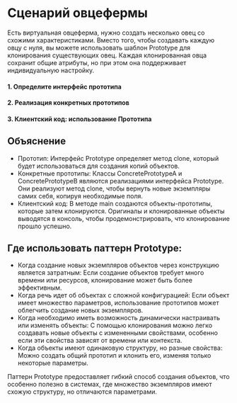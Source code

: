 # Сценарий овцефермы
Есть виртуальная овцеферма, нужно создать несколько овец со схожими характеристиками. Вместо того, чтобы создавать каждую овцу с нуля, вы можете использовать шаблон Prototype для клонирования существующих овец. Каждая клонированная овца сохранит общие атрибуты, но при этом она поддерживает индивидуальную настройку.

#### 1. Определите интерфейс прототипа
#### 2. Реализация конкретных прототипов
#### 3. Клиентский код: использование Прототипа

## Объяснение

* Прототип: Интерфейс Prototype определяет метод clone, который будет использоваться для создания копий объектов.
* Конкретные прототипы: Классы ConcretePrototypeA и ConcretePrototypeB являются реализациями интерфейса Prototype. Они реализуют метод clone, чтобы вернуть новые экземпляры самих себя, копируя необходимые поля.
* Клиентский код: В методе main создаются объекты-прототипы, которые затем клонируются. Оригиналы и клонированные объекты выводятся в консоль, чтобы продемонстрировать, что клонирование прошло успешно.

## Где использовать паттерн Prototype:

* Когда создание новых экземпляров объектов через конструкцию является затратным: Если создание объектов требует много времени или ресурсов, клонирование может быть более эффективным.
* Когда речь идет об объектах с сложной конфигурацией: Если объект имеет множество параметров, использование прототипов может облегчить создание новых экземпляров.
* Когда необходимо иметь возможность динамически настраивать или изменять объекты: С помощью клонирования можно легко создавать новые объекты с измененными свойствами, особенно если эти свойства зависят от времени или контекста.
* Когда объекты имеют одинаковую структуру, но разные свойства: Можно создать общий прототип и клонить его, изменяя только некоторые параметры.

Паттерн Prototype предоставляет гибкий способ создания объектов, что особенно полезно в системах, где множество экземпляров имеют схожую структуру, но отличаются параметрами.

